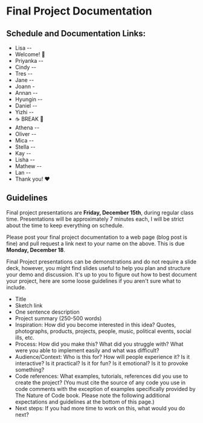 # Final Project Documentation

## Schedule and Documentation Links:

- Lisa --
- Welcome! 👋
- Priyanka --
- Cindy --
- Tres --
- Jane --
- Joann - 
- Annan --
- Hyungin --
- Daniel -- 
- Yizhi --
- ☕️ BREAK 🍹
- Athena --
- Oliver --
- Mica -- 
- Stella --
- Kay --
- Lisha --
- Mathew -- 
- Lan -- 
- Thank you! ❤️

## Guidelines

Final project presentations are **Friday, December 15th**, during regular class time. Presentations will be approximately 7 minutes each, I will be strict about the time to keep everything on schedule.

Please post your final project documentation to a web page (blog post is fine) and pull request a link next to your name on the above. This is due **Monday, December 18**.

Final Project presentations can be demonstrations and do not require a slide deck, however, you might find slides useful to help you plan and structure your demo and discussion. It's up to you to figure out how to best document your project, here are some loose guidelines if you aren't sure what to include.

- Title
- Sketch link
- One sentence description
- Project summary (250-500 words)
- Inspiration: How did you become interested in this idea? Quotes, photographs, products, projects, people, music, political events, social ills, etc.
- Process: How did you make this? What did you struggle with? What were you able to implement easily and what was difficult?
- Audience/Context: Who is this for? How will people experience it? Is it interactive? Is it practical? Is it for fun? Is it emotional? Is it to provoke something?
- Code references: What examples, tutorials, references did you use to create the project? (You must cite the source of any code you use in code comments with the exception of examples specifically provided by The Nature of Code book. Please note the following additional expectations and guidelines at the bottom of this page.)
- Next steps: If you had more time to work on this, what would you do next?
